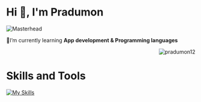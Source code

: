 
<h1 align="left">Hi 👋, I'm Pradumon</h1>

![Masterhead](https://miro.medium.com/max/1272/1*ZSVmWGcc1weENb0ShawWxw.gif)

<p align= "left">📓I’m currently learning <b> App development & Programming languages </b></p>
<p align="right"> <img src="https://komarev.com/ghpvc/?username=pradumon12&label=Profile%20views&color=0e75b6&style=flat" alt="pradumon12" /> </p>

# Skills and Tools

[![My Skills](https://skillicons.dev/icons?i=js,html,css,python,blender)](https://skillicons.dev)</br>


